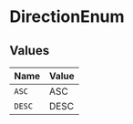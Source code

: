 # DirectionEnum


## Values

| Name   | Value  |
| ------ | ------ |
| `ASC`  | ASC    |
| `DESC` | DESC   |